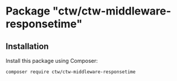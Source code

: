 # Package "ctw/ctw-middleware-responsetime"

## Installation

Install this package using Composer:

`composer require ctw/ctw-middleware-responsetime`

